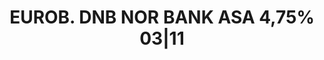 ---
layout: asset
title: EUROB. DNB NOR BANK ASA 4,75% 03|11                         
isin: XS0354788258
---